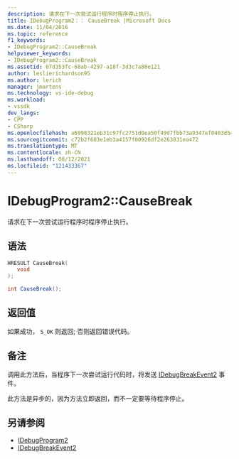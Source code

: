 ```yaml
---
description: 请求在下一次尝试运行程序时程序停止执行。
title: IDebugProgram2：： CauseBreak |Microsoft Docs
ms.date: 11/04/2016
ms.topic: reference
f1_keywords:
- IDebugProgram2::CauseBreak
helpviewer_keywords:
- IDebugProgram2::CauseBreak
ms.assetid: 07d353fc-68ab-4297-a18f-3d3c7a80e121
author: leslierichardson95
ms.author: lerich
manager: jmartens
ms.technology: vs-ide-debug
ms.workload:
- vssdk
dev_langs:
- CPP
- CSharp
ms.openlocfilehash: a6998321eb31c97fc2751d0ea50f49d7fbb73a9347ef0403d545ea285a6c40f5
ms.sourcegitcommit: c72b2f603e1eb3a4157f00926df2e263831ea472
ms.translationtype: MT
ms.contentlocale: zh-CN
ms.lasthandoff: 08/12/2021
ms.locfileid: "121433367"
---
```

# <a name="idebugprogram2causebreak"></a>IDebugProgram2::CauseBreak
请求在下一次尝试运行程序时程序停止执行。

## <a name="syntax"></a>语法

```cpp
HRESULT CauseBreak( 
   void 
);
```

```csharp
int CauseBreak();
```

## <a name="return-value"></a>返回值
 如果成功， `S_OK` 则返回; 否则返回错误代码。

## <a name="remarks"></a>备注
 调用此方法后，当程序下一次尝试运行代码时，将发送 [IDebugBreakEvent2](../../../extensibility/debugger/reference/idebugbreakevent2.md) 事件。

 此方法是异步的，因为方法立即返回，而不一定要等待程序停止。

## <a name="see-also"></a>另请参阅
- [IDebugProgram2](../../../extensibility/debugger/reference/idebugprogram2.md)
- [IDebugBreakEvent2](../../../extensibility/debugger/reference/idebugbreakevent2.md)
